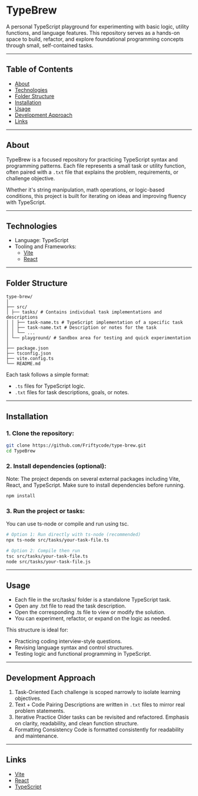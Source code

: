 # TypeBrew

A personal TypeScript playground for experimenting with basic logic, utility functions, and language features. This
repository serves as a hands-on space to build, refactor, and explore foundational programming concepts through small,
self-contained tasks.

---

## Table of Contents

- [About](#about)
- [Technologies](#technologies)
- [Folder Structure](#folder-structure)
- [Installation](#installation)
- [Usage](#usage)
- [Development Approach](#development-approach)
- [Links](#links)

---

## About

TypeBrew is a focused repository for practicing TypeScript syntax and programming patterns. Each file represents a small
task or utility function, often paired with a `.txt` file that explains the problem, requirements, or challenge
objective.

Whether it's string manipulation, math operations, or logic-based conditions, this project is built for iterating on
ideas and improving fluency with TypeScript.

---

## Technologies

- Language: TypeScript
- Tooling and Frameworks:
  - [Vite](https://vitejs.dev/)
  - [React](https://reactjs.org/)

---

## Folder Structure

```
type-brew/
│
├── src/
│ ├── tasks/ # Contains individual task implementations and descriptions
│ │ ├── task-name.ts # TypeScript implementation of a specific task
│ │ ├── task-name.txt # Description or notes for the task
│ │ └── ...
│ └── playground/ # Sandbox area for testing and quick experimentation
│
├── package.json
├── tsconfig.json
├── vite.config.ts
└── README.md
```

Each task follows a simple format:

- `.ts` files for TypeScript logic.
- `.txt` files for task descriptions, goals, or notes.

---

## Installation

### 1. Clone the repository:

```bash
git clone https://github.com/Friftycode/type-brew.git
cd TypeBrew
```

### 2. Install dependencies (optional):

Note: The project depends on several external packages including Vite, React, and TypeScript. Make sure to install
dependencies before running.

```bash
npm install
```

### 3. Run the project or tasks:

You can use ts-node or compile and run using tsc.

```bash
# Option 1: Run directly with ts-node (recommended)
npx ts-node src/tasks/your-task-file.ts

# Option 2: Compile then run
tsc src/tasks/your-task-file.ts
node src/tasks/your-task-file.js
```

---

## Usage

- Each file in the src/tasks/ folder is a standalone TypeScript task.
- Open any .txt file to read the task description.
- Open the corresponding .ts file to view or modify the solution.
- You can experiment, refactor, or expand on the logic as needed.

This structure is ideal for:

- Practicing coding interview-style questions.
- Revising language syntax and control structures.
- Testing logic and functional programming in TypeScript.

---

## Development Approach

1. Task-Oriented
   Each challenge is scoped narrowly to isolate learning objectives.
2. Text + Code Pairing
   Descriptions are written in `.txt` files to mirror real problem statements.
3. Iterative Practice
   Older tasks can be revisited and refactored.
   Emphasis on clarity, readability, and clean function structure.
4. Formatting Consistency
   Code is formatted consistently for readability and maintenance.

---

## Links

- [Vite](https://vitejs.dev/)
- [React](https://reactjs.org/)
- [TypeScript](https://www.typescriptlang.org/)
